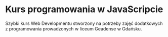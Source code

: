 # Kurs programowania w JavaScripcie
Szybki kurs Web Developmentu stworzony na potrzeby zajęć dodatkowych z programowania prowadzonych w liceum Geadense w Gdańsku.
